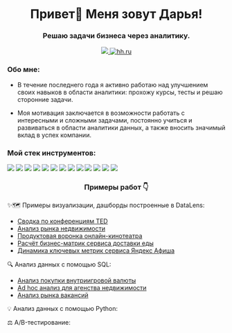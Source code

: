 <h1 align="center">Привет👋 Меня зовут Дарья!</h1>


<h3 align="center">Решаю задачи бизнеса через аналитику.</h3>

<div align="center">
    <a href=" https://t.me/dr_rrrrrrrrr" target="_blank">
    <img src="https://img.shields.io/badge/Telegram-2CA5E0?style=for-the-badge&logo=telegram&logoColor=white"  />
  </a>
     <a href="https://spb.hh.ru/resume/1ffe8e1bff0eee30590039ed1f654b6e42544f" target="_blank">
    <img src="https://img.shields.io/badge/HH-D32F2F?style=for-the-badge&logo=HH&logoColor=FFFFFF" alt="hh.ru" />
  </a>
 </div>

<h3 align="left">Обо мне:</h3>
<p align="left">

- В течение последнего года я активно работаю над улучшением своих навыков в области аналитики: прохожу курсы, тесты и решаю сторонние задачи.

- Моя мотивация заключается в возможности работать с интересными и сложными задачами, постоянно учиться и развиваться в области аналитики данных, а также вносить значимый вклад в успех компании.

<h3 align="left">Мой стек инструментов:</h3>

<div align="left">
  <img src="https://img.shields.io/badge/SQL-4479A1?style=for-the-badge&logo=postgresql&logoColor=white"  />
  <img src="https://img.shields.io/badge/DBeaver-4479A1?style=for-the-badge&logo=DBeaver&logoColor=white"  />  
  <img src="https://img.shields.io/badge/PostgreSQL-4479A1?style=for-the-badge&logo=sql&logoColor=white"  />
  <img src="https://img.shields.io/badge/Google_Sheets-34A853?style=for-the-badge&logo=google-sheets&logoColor=white"  />
  <img src="https://img.shields.io/badge/Microsoft_Excel-217346?style=for-the-badge&logo=microsoft-excel&logoColor=white"  />  
  <img src="https://img.shields.io/badge/Jupyter_Notebook-F37626?style=for-the-badge&logo=Jupyter&logoColor=white"  />
  <img src="https://img.shields.io/badge/Python-3776AB?style=for-the-badge&logo=python&logoColor=white"  />
  <img src="https://img.shields.io/badge/Pandas-150458?style=for-the-badge&logo=pandas&logoColor=white"  />
  <img src="https://img.shields.io/badge/Plotly-3F4F75?style=for-the-badge&logo=plotly&logoColor=white" />
  <img src="https://img.shields.io/badge/NumPy-013243?style=for-the-badge&logo=numpy&logoColor=white"  />
  <img src="https://img.shields.io/badge/Seaborn-404D5C?style=for-the-badge&logo=seaborn&logoColor=white" />
  <img src="https://img.shields.io/badge/Matplotlib-11557C?style=for-the-badge&logo=matplotlib&logoColor=white" />  
  <img src="https://img.shields.io/badge/Yandex_DataLens-FF0000?style=for-the-badge&logo=yandex&logoColor=white"  />
    
</div>


<h3 align="center">Примеры работ 👇</h3>

✨🗺️ Примеры визуализации, дашборды построенные в DataLens:
* [Сводка по конференциям TED](https://datalens.yandex/w9uuj3r3r35uj)
* [Анализ рынка недвижимости](https://datalens.yandex.cloud/r7h143bdgzsoe)
* [Продуктовая воронка онлайн-кинотеатра](https://datalens.yandex.cloud/gat58098c4pk2)
* [Расчёт бизнес-матрик сервиса доставки еды](https://datalens.yandex.cloud/todj7j4wuywuf)
* [Динамика ключевых метрик сервиса Яндекс Афиша](https://datalens.yandex.cloud/gocngenmx1js2)


🔍 Анализ данных с помощью SQL:
* [Анализ покупки внутриигровой валюты](https://github.com/DariaRodina22/SQL/blob/main/Script-4.sql)
* [Ad hoc анализ для агенства недвижимости](https://github.com/DariaRodina22/SQL/blob/main/Анализ%20рынка%20недвижимости%20.sql)
* [Анализ рынка вакансий](https://github.com/DariaRodina22/SQL/blob/main/Анализ%20рынка%20вакансий%20.sql)

💡 Aнализ данных с помощью Python:


⚖️ A/B-тестирование:

